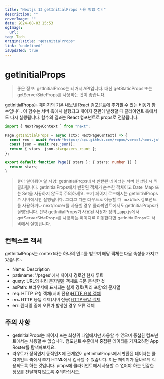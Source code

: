 ```yaml
---
title: "Nextjs 13 getInitialProps 사용 방법 정리"
description: ""
coverImage: ""
date: 2024-08-03 15:53
ogImage: 
  url: 
tag: Tech
originalTitle: "getInitialProps"
link: "undefined"
isUpdated: true
---
```






# getInitialProps

> 좋은 정보: getInitialProps는 레거시 API입니다. 대신 getStaticProps 또는 getServerSideProps를 사용하는 것이 좋습니다.

getInitialProps는 페이지의 기본 내보낸 React 컴포넌트에 추가할 수 있는 비동기 함수입니다. 이 함수는 서버 측에서 실행되고 페이지 전환이 발생할 때 클라이언트 측에서도 다시 실행됩니다. 함수의 결과는 React 컴포넌트로 props로 전달됩니다.

```typescript
import { NextPageContext } from "next";

Page.getInitialProps = async (ctx: NextPageContext) => {
  const res = await fetch("https://api.github.com/repos/vercel/next.js");
  const json = await res.json();
  return { stars: json.stargazers_count };
};

export default function Page({ stars }: { stars: number }) {
  return stars;
}
```

<div class="content-ad"></div>

> 좋아 알아둬야 할 사항:
> getInitialProps에서 반환된 데이터는 서버 렌더링 시 직렬화됩니다. getInitialProps에서 반환된 객체가 순수한 객체이고 Date, Map 또는 Set을 사용하지 않도록 주의하세요.
> 초기 페이지 로드에서는 getInitialProps가 서버에서만 실행됩니다. 그리고 다른 라우트로 이동할 때 next/link 컴포넌트를 사용하거나 next/router를 사용할 경우 클라이언트에서도 getInitialProps가 실행됩니다.
> 만약 getInitialProps가 사용된 사용자 정의 \_app.js에서 getServerSideProps를 사용하는 페이지로 이동한다면 getInitialProps도 서버에서 실행됩니다.

## 컨텍스트 객체

getInitialProps는 context라는 하나의 인수를 받으며 해당 객체는 다음 속성을 가지고 있습니다:

- Name: Description
- pathname: '/pages'에서 페이지 경로인 현재 루트
- query: URL의 쿼리 문자열을 객체로 구문 분석한 것
- asPath: 브라우저에 표시되는 실제 경로(쿼리 포함)의 문자열
- req: HTTP 요청 객체(서버 전용)[HTTP 요청 객체](https://nodejs.org/api/http.html#http_class_http_incomingmessage)
- res: HTTP 응답 객체(서버 전용)[HTTP 응답 객체](https://nodejs.org/api/http.html#http_class_http_serverresponse)
- err: 렌더링 중에 오류가 발생한 경우 오류 객체

<div class="content-ad"></div>

## 주의 사항

- getInitialProps는 페이지 또는 최상위 파일에서만 사용할 수 있으며 중첩된 컴포넌트에서는 사용할 수 없습니다. 컴포넌트 수준에서 중첩된 데이터를 가져오려면 App Router를 탐색해보세요.
- 라우트가 정적인지 동적인지에 관계없이 getInitialProps에서 반환된 데이터는 클라이언트 측에서 초기 HTML에서 검사할 수 있습니다. 이는 페이지가 올바르게 적용되도록 하는 것입니다. props에 클라이언트에서
  사용할 수 없어야 하는 민감한 정보를 전달하지 않도록 주의하십시오.

<div class="content-ad"></div>
